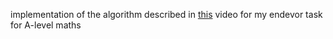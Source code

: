 implementation of the algorithm described in [this](https://www.ted.com/talks/christian_rudder_inside_okcupid_the_math_of_online_dating#t-52028) video for my endevor task for A-level maths
